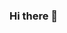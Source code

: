 ### Hi there 👋

<!--
**geekysamop/GeekySamOP** is a ✨ _special_ ✨ repository because its `README.md` (this file) appears on your GitHub profile.

Here are some ideas to get you started:

- 🔭 I’m currently working on ... Full stack
- 🌱 I’m currently learning ... Javascript
- 👯 I’m looking to collaborate on ... 
- 🤔 I’m looking for help with ...
- 💬 Ask me about ...
- 📫 How to reach me: ...
- 😄 Pronouns: ...
- ⚡ Fun fact: ...
![Geekysamop's GitHub stats](https://github-readme-stats.vercel.app/api?username=Geekysamop&theme=dark&show_icons=true)
-->
